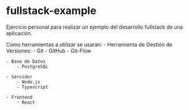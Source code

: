 # fullstack-example
Ejercicio personal para realizar un ejemplo del desarrollo fullstack de una aplicación.

Como herramientas a utilizar se usaran:
    - Herramienta de Gestión de Versiones:
        - Git
        - GitHub
        - Git-Flow

    - Base de Datos
        - PostgreSQL
    
    - Servidor
        - Node.js
        - Typescript

    - Frontend
        - React
